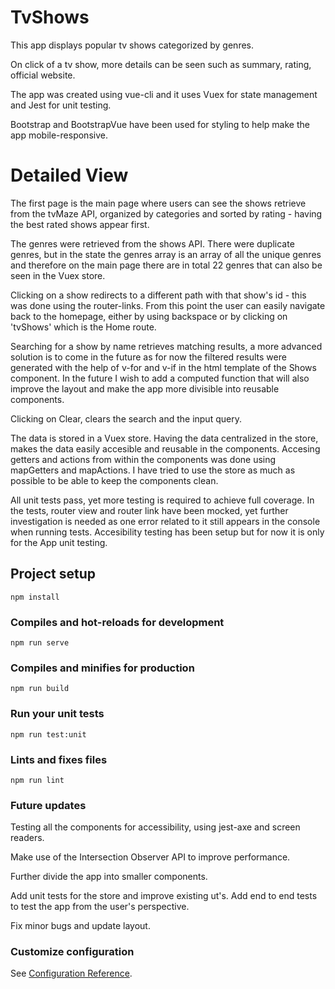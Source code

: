 # TvShows
This app displays popular tv shows categorized by genres.

On click of a tv show, more details can be seen such as summary, rating, official website.

The app was created using vue-cli and it uses Vuex for state management and Jest for unit testing.

Bootstrap and BootstrapVue have been used for styling to help make the app mobile-responsive.

# Detailed View
The first page is the main page where users can see the shows retrieve from the tvMaze API, organized by categories and sorted by rating - having the best rated shows appear first.

The genres were retrieved from the shows API. There were duplicate genres, but in the state the genres array is an array of all the unique genres and therefore on the main page there are in total 22 genres that can also be seen in the Vuex store.

Clicking on a show redirects to a different path with that show's id - this was done using the router-links. From this point the user can easily navigate back to the homepage, either by using backspace or by clicking on 'tvShows' which is the Home route.

Searching for a show by name retrieves matching results, a more advanced solution is to come in the future as for now the filtered results were generated with the help of v-for and v-if in the html template of the Shows component. In the future I wish to add a computed function that will also improve the layout and make the app more divisible into reusable components.

Clicking on Clear, clears the search and the input query.

The data is stored in a Vuex store. Having the data centralized in the store, makes the data easily accesible and reusable in the components. Accesing getters and actions from within the components was done using mapGetters and mapActions. I have tried to use the store as much as possible to be able to keep the components clean.

All unit tests pass, yet more testing is required to achieve full coverage.
In the tests, router view and router link have been mocked, yet further investigation is needed as one error related to it still appears in the console when running tests.
Accesibility testing has been setup but for now it is only for the App unit testing.

## Project setup
```
npm install
```

### Compiles and hot-reloads for development
```
npm run serve
```

### Compiles and minifies for production
```
npm run build
```

### Run your unit tests
```
npm run test:unit
```

### Lints and fixes files
```
npm run lint
```
### Future updates
Testing all the components for accessibility, using jest-axe and screen readers.

Make use of the Intersection Observer API to improve performance.

Further divide the app into smaller components.

Add unit tests for the store and improve existing ut's. Add end to end tests to test the app from the user's perspective.

Fix minor bugs and update layout.

### Customize configuration
See [Configuration Reference](https://cli.vuejs.org/config/).
